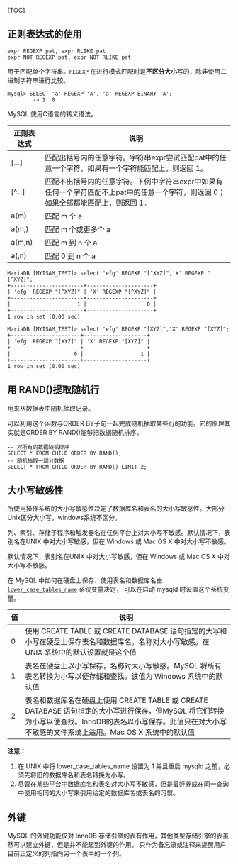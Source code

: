 [TOC]

## 正则表达式的使用

```mysql
expr REGEXP pat, expr RLIKE pat
expr NOT REGEXP pat, expr NOT RLIKE pat
```

用于匹配单个字符串。`REGEXP` 在进行模式匹配时是**不区分大小**写的，除非使用二进制字符串进行比较。

```mysql
mysql> SELECT 'a' REGEXP 'A', 'a' REGEXP BINARY 'A';
        -> 1  0
```

MySQL 使用C语言的转义语法。

| 正则表达式 | 说明                                                         |
| ---------- | ------------------------------------------------------------ |
| […]        | 匹配出括号内的任意字符。字符串expr尝试匹配pat中的任意一个字符，如果有一个字符能匹配上，则返回 1。 |
| [^…]       | 匹配不出括号内的任意字符。下例中字符串expr中如果有任何一个字符匹配不上pat中的任意一个字符，则返回 0；如果全部都能匹配上，则返回 1。 |
| a(m)       | 匹配 m 个 a                                                  |
| a(m,)      | 匹配 m 个或更多个 a                                          |
| a(m,n)     | 匹配 m 到 n 个 a                                             |
| a(,n)      | 匹配 0 到 n 个 a                                             |

```mysql
MariaDB [MYISAM_TEST]> select 'efg' REGEXP "[^XYZ]",'X' REGEXP "[^XYZ]";
+-----------------------+---------------------+
| 'efg' REGEXP "[^XYZ]" | 'X' REGEXP "[^XYZ]" |
+-----------------------+---------------------+
|                     1 |                   0 |
+-----------------------+---------------------+
1 row in set (0.00 sec)

MariaDB [MYISAM_TEST]> select 'efg' REGEXP "[XYZ]",'X' REGEXP "[XYZ]";
+----------------------+--------------------+
| 'efg' REGEXP "[XYZ]" | 'X' REGEXP "[XYZ]" |
+----------------------+--------------------+
|                    0 |                  1 |
+----------------------+--------------------+
1 row in set (0.00 sec)
```

## 用 RAND()提取随机行

用来从数据表中随机抽取记录。

可以利用这个函数与ORDER  BY子句一起完成随机抽取某些行的功能。它的原理其实就是ORDER BY RAND()能够把数据随机排序。

```mysql
-- 对所有的数据随机排序
SELECT * FROM CHILD ORDER BY RAND();
-- 随机抽取一部分数据
SELECT * FROM CHILD ORDER BY RAND() LIMIT 2;
```

## 大小写敏感性

所使用操作系统的大小写敏感性决定了数据库名和表名的大小写敏感性。大部分Unix区分大小写，windows系统不区分。

列、索引、存储子程序和触发器名在任何平台上对大小写不敏感。默认情况下，表别名在UNIX 中对大小写敏感，但在 Windows 或 Mac  OS  X 中对大小写不敏感。

默认情况下，表别名在UNIX 中对大小写敏感，但在 Windows 或 Mac  OS  X 中对大小写不敏感。

在 MySQL 中如何在硬盘上保存、使用表名和数据库名由 [`lower_case_tables_name`](https://dev.mysql.com/doc/refman/5.5/en/identifier-case-sensitivity.html) 系统变量决定， 可以在启动 mysqld 时设置这个系统变量。

| 值   | 说明                                                         |
| ---- | ------------------------------------------------------------ |
| 0    | 使用 CREATE TABLE 或 CREATE DATABASE 语句指定的大写和小写在硬盘上保存表名和数据库名。名称对大小写敏感。在 UNIX 系统中的默认设置就是这个值 |
| 1    | 表名在硬盘上以小写保存，名称对大小写敏感。MySQL 将所有表名转换为小写以便存储和查找。该值为 Windows 系统中的默认值 |
| 2    | 表名和数据库名在硬盘上使用 CREATE TABLE 或 CREATE DATABASE 语句指定的大小写进行保存，但MySQL 将它们转换为小写以便查找。InnoDB的表名以小写保存。此值只在对大小写不敏感的文件系统上适用。Mac OS X 系统中的默认值 |

**注意：**

1. 在 UNIX 中将 lower_case_tables_name 设置为 1 并且重启 mysqld 之前，必须先将旧的数据库名和表名转换为小写。
2. 尽管在某些平台中数据库名和表名对大小写不敏感，但是最好养成在同一查询中使用相同的大小写来引用给定的数据库名或表名的习惯。

## 外键

MySQL 的外键功能仅对 InnoDB 存储引擎的表有作用，其他类型存储引擎的表虽然可以建立外键，但是并不能起到外键的作用， 只作为备忘录或注释来提醒用户目前正定义的列指向另一个表中的一个列。